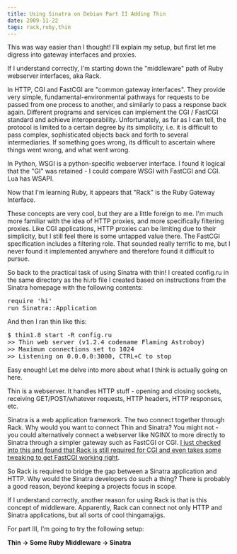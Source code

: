 ```yaml
---
title: Using Sinatra on Debian Part II Adding Thin
date: 2009-11-22
tags: rack,ruby,thin
---
```

This was way easier than I thought! I'll explain my setup, but first let me digress into gateway interfaces and proxies.

If I understand correctly, I'm starting down the "middleware" path of Ruby webserver interfaces, aka Rack.

In HTTP, CGI and FastCGI are "common gateway interfaces". They provide very simple, fundamental-environmental pathways for requests to be passed from one process to another, and similarly to pass a response back again. Different programs and services can implement the CGI / FastCGI standard and achieve interoperability. Unfortunately, as far as I can tell, the protocol is limited to a certain degree by its simplicity, i.e. it is difficult to pass complex, sophisticated objects back and forth to several intermediaries. If something goes wrong, its difficult to ascertain where things went wrong, and what went wrong.

In Python, WSGI is a python-specific webserver interface. I found it logical that the "GI" was retained - I could compare WSGI with FastCGI and CGI. Lua has WSAPI.

Now that I'm learning Ruby, it appears that "Rack" is the Ruby Gateway Interface.

These concepts are very cool, but they are a little foreign to me. I'm much more familiar with the idea of HTTP proxies, and more specifically filtering proxies. Like CGI applications, HTTP proxies can be limiting due to their simplicity, but I still feel there is some untapped value there. The FastCGI specification includes a filtering role. That sounded really terrific to me, but I never found it implemented anywhere and therefore found it difficult to pursue.

So back to the practical task of using Sinatra with thin! I created config.ru in the same directory as the hi.rb file I created based on instructions from the Sinatra homepage with the following contents:

<pre class="sh_ruby">
require 'hi'
run Sinatra::Application
</pre>

And then I ran thin like this:

<pre class="sh_sh">
$ thin1.8 start -R config.ru
>> Thin web server (v1.2.4 codename Flaming Astroboy)
>> Maximum connections set to 1024
>> Listening on 0.0.0.0:3000, CTRL+C to stop
</pre>

Easy enough! Let me delve into more about what I think is actually going on here.

Thin is a webserver. It handles HTTP stuff - opening and closing sockets, receiving GET/POST/whatever requests, HTTP headers, HTTP responses, etc.

Sinatra is a web application framework. The two connect together through Rack. Why would you want to connect Thin and Sinatra? You might not - you could alternatively connect a webserver like NGINX to more directly to Sinatra through a simpler gateway such as FastCGI or CGI. [I just checked into this and found that Rack is still required for CGI and even takes some tweaking to get FastCGI working right](http://www.sinatrarb.com/book.html#deployment_fastcgi).

So Rack is required to bridge the gap between a Sinatra application and HTTP. Why would the Sinatra developers do such a thing? There is probably a good reason, beyond keeping a projects focus in scope.

If I understand correctly, another reason for using Rack is that is this concept of middleware. Apparently, Rack can connect not only HTTP and Sinatra applications, but all sorts of cool thingamajigs.

For part III, I'm going to try the following setup:

**Thin -> Some Ruby Middleware -> Sinatra**

